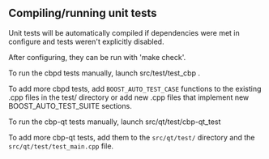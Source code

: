 Compiling/running unit tests
------------------------------------

Unit tests will be automatically compiled if dependencies were met in configure
and tests weren't explicitly disabled.

After configuring, they can be run with 'make check'.

To run the cbpd tests manually, launch src/test/test_cbp .

To add more cbpd tests, add `BOOST_AUTO_TEST_CASE` functions to the existing
.cpp files in the test/ directory or add new .cpp files that
implement new BOOST_AUTO_TEST_SUITE sections.

To run the cbp-qt tests manually, launch src/qt/test/cbp-qt_test

To add more cbp-qt tests, add them to the `src/qt/test/` directory and
the `src/qt/test/test_main.cpp` file.
